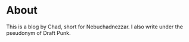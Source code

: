 # About

This is a blog by Chad, short for Nebuchadnezzar. I also write under the pseudonym of Draft Punk.

